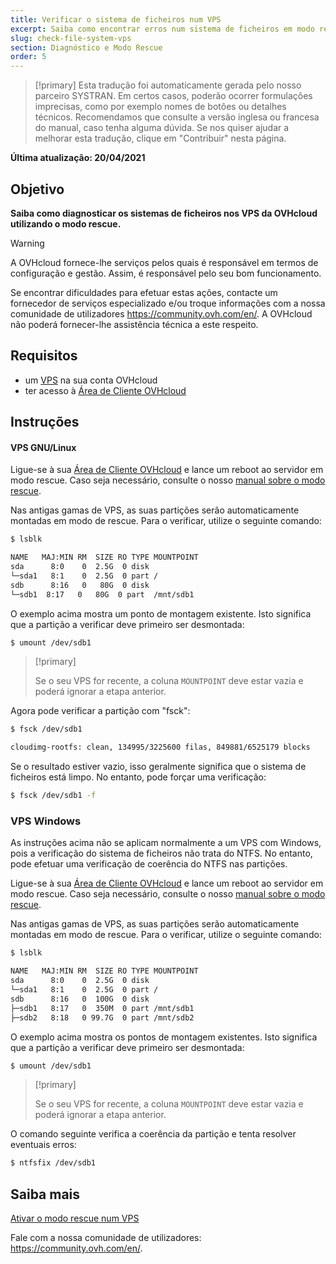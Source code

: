 ```yaml
---
title: Verificar o sistema de ficheiros num VPS
excerpt: Saiba como encontrar erros num sistema de ficheiros em modo rescue
slug: check-file-system-vps
section: Diagnóstico e Modo Rescue
order: 5
---
```


> [!primary]
> Esta tradução foi automaticamente gerada pelo nosso parceiro SYSTRAN. Em certos casos, poderão ocorrer formulações imprecisas, como por exemplo nomes de botões ou detalhes técnicos. Recomendamos que consulte a versão inglesa ou francesa do manual, caso tenha alguma dúvida. Se nos quiser ajudar a melhorar esta tradução, clique em "Contribuir" nesta página.
>

**Última atualização: 20/04/2021**

## Objetivo

**Saiba como diagnosticar os sistemas de ficheiros nos VPS da OVHcloud utilizando o modo rescue.**

> [!warning]
>A OVHcloud fornece-lhe serviços pelos quais é responsável em termos de configuração e gestão. Assim, é responsável pelo seu bom funcionamento.
>
>Se encontrar dificuldades para efetuar estas ações, contacte um fornecedor de serviços especializado e/ou troque informações com a nossa comunidade de utilizadores <https://community.ovh.com/en/>. A OVHcloud não poderá fornecer-lhe assistência técnica a este respeito.
>

## Requisitos

- um [VPS](https://www.ovhcloud.com/pt/vps/) na sua conta OVHcloud
- ter acesso à [Área de Cliente OVHcloud](https://www.ovh.com/auth/?action=gotomanager&from=https://www.ovh.pt/&ovhSubsidiary=pt)

## Instruções

#### VPS GNU/Linux

Ligue-se à sua [Área de Cliente OVHcloud](https://www.ovh.com/auth/?action=gotomanager&from=https://www.ovh.pt/&ovhSubsidiary=pt) e lance um reboot ao servidor em modo rescue. Caso seja necessário, consulte o nosso [manual sobre o modo rescue](../rescue/).

Nas antigas gamas de VPS, as suas partições serão automaticamente montadas em modo de rescue. Para o verificar, utilize o seguinte comando:

```bash
$ lsblk

NAME   MAJ:MIN RM  SIZE RO TYPE MOUNTPOINT
sda      8:0    0  2.5G  0 disk
└─sda1   8:1    0  2.5G  0 part /
sdb      8:16   0   80G  0 disk
└─sdb1  8:17   0   80G  0 part  /mnt/sdb1
```

O exemplo acima mostra um ponto de montagem existente. Isto significa que a partição a verificar deve primeiro ser desmontada:

```bash
$ umount /dev/sdb1
```

> [!primary]
>
> Se o seu VPS for recente, a coluna `MOUNTPOINT` deve estar vazia e poderá ignorar a etapa anterior.

Agora pode verificar a partição com "fsck":

```bash
$ fsck /dev/sdb1

cloudimg-rootfs: clean, 134995/3225600 filas, 849881/6525179 blocks
```

Se o resultado estiver vazio, isso geralmente significa que o sistema de ficheiros está limpo. No entanto, pode forçar uma verificação:

```bash
$ fsck /dev/sdb1 -f
```

### VPS Windows

As instruções acima não se aplicam normalmente a um VPS com Windows, pois a verificação do sistema de ficheiros não trata do NTFS. No entanto, pode efetuar uma verificação de coerência do NTFS nas partições.

Ligue-se à sua [Área de Cliente OVHcloud](https://www.ovh.com/auth/?action=gotomanager&from=https://www.ovh.pt/&ovhSubsidiary=pt) e lance um reboot ao servidor em modo rescue. Caso seja necessário, consulte o nosso [manual sobre o modo rescue](../rescue/).

Nas antigas gamas de VPS, as suas partições serão automaticamente montadas em modo de rescue. Para o verificar, utilize o seguinte comando:

```bash
$ lsblk

NAME   MAJ:MIN RM  SIZE RO TYPE MOUNTPOINT
sda      8:0    0  2.5G  0 disk
└─sda1   8:1    0  2.5G  0 part /
sdb      8:16   0  100G  0 disk
├─sdb1   8:17   0  350M  0 part /mnt/sdb1
├─sdb2   8:18   0 99.7G  0 part /mnt/sdb2
```

O exemplo acima mostra os pontos de montagem existentes. Isto significa que a partição a verificar deve primeiro ser desmontada:

```bash
$ umount /dev/sdb1
```

> [!primary]
>
> Se o seu VPS for recente, a coluna `MOUNTPOINT` deve estar vazia e poderá ignorar a etapa anterior.

O comando seguinte verifica a coerência da partição e tenta resolver eventuais erros:

```bash
$ ntfsfix /dev/sdb1
```

## Saiba mais

[Ativar o modo rescue num VPS](../rescue/)

Fale com a nossa comunidade de utilizadores: <https://community.ovh.com/en/>.

